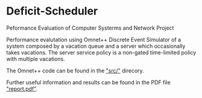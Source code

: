 # Deficit-Scheduler
Peformance Evaluation of Computer Systerms and Network Project

Performance evalutation using Omnet++ Discrete Event Simulator of a system composed by a vacation queue and a server which occasionally takes vacations. 
The server service policy is a non-gated time-limited policy with multiple vacations.

The Omnet++ code can be found in the ["src/"](https://github.com/lossi771/Deficit-Scheduler/tree/main/src) direcory.
 
Further useful information and results can be found in the PDF file ["report.pdf"](https://github.com/lossi771/Deficit-Scheduler/tree/main/src/report.pdf).
